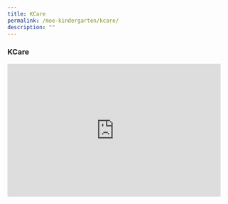 ```yaml
---
title: KCare
permalink: /moe-kindergarten/kcare/
description: ""
---
```



### KCare

<iframe allowfullscreen="true" height="299" width="480" frameborder="0" src="https://docs.google.com/presentation/d/e/2PACX-1vRK8SOABhcnTlyxH-fyzszQi_hH_VuKmm6n81Ibl4Yf9BzlBUl5VZI2jxvoA0i4T10FbWFfgGVw2iWw/embed?start=false&amp;loop=false&amp;delayms=5000"></iframe>